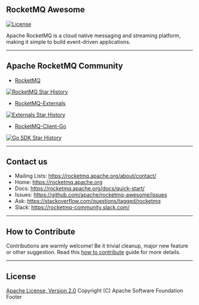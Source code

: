 ## RocketMQ Awesome
[![License](https://img.shields.io/badge/license-Apache%202-4EB1BA.svg)](https://www.apache.org/licenses/LICENSE-2.0.html)

Apache RocketMQ is a cloud native messaging and streaming platform, making it simple to build event-driven applications.

----------
## Apache RocketMQ Community
* [RocketMQ](https://github.com/apache/rocketmq)

[![RocketMQ Star History](https://api.star-history.com/svg?repos=apache/rocketmq&type=Date)](https://star-history.com/#pache/rocketmq)

* [RocketMQ-Externals](https://github.com/apache/rocketmq-externals)

[![Externals Star History](https://api.star-history.com/svg?repos=apache/rocketmq-externals&type=Date)](https://star-history.com/#pache/rocketmq-externals)

* [RocketMQ-Client-Go](https://github.com/apache/rocketmq-client-go)

[![Go SDK Star History](https://api.star-history.com/svg?repos=apache/rocketmq-client-go&type=Date)](https://star-history.com/#pache/rocketmq-client-go)

----------
## Contact us
* Mailing Lists: <https://rocketmq.apache.org/about/contact/>
* Home: <https://rocketmq.apache.org>
* Docs: <https://rocketmq.apache.org/docs/quick-start/>
* Issues: <https://github.com/apache/rocketmq-awesome/issues>
* Ask: <https://stackoverflow.com/questions/tagged/rocketmq>
* Slack: <https://rocketmq-community.slack.com/>
 
---------- 
## How to Contribute
  Contributions are warmly welcome! Be it trivial cleanup, major new feature or other suggestion. Read this [how to contribute](http://rocketmq.apache.org/docs/how-to-contribute/) guide for more details. 
   
   
----------
## License
  [Apache License, Version 2.0](http://www.apache.org/licenses/LICENSE-2.0.html) Copyright (C) Apache Software Foundation
Footer

